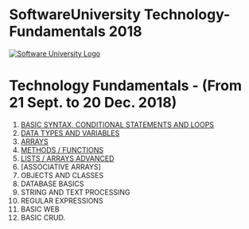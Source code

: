 # SoftwareUniversity Technology-Fundamentals 2018

[![Software University Logo](https://goo.gl/KYm0Tz)](https://softuni.bg)

# Technology Fundamentals - (From 21 Sept. to 20 Dec. 2018)

1. [BASIC SYNTAX, CONDITIONAL STATEMENTS AND LOOPS](http://tinyurl.com/y5encx5m)
2. [DATA TYPES AND VARIABLES](http://tinyurl.com/y47zp9vj)
3. [ARRAYS](https://tinyurl.com/y6nys24h)
4. [METHODS / FUNCTIONS](https://tinyurl.com/y2aevh52)
5. [LISTS / ARRAYS ADVANCED](https://tinyurl.com/y2d2jovm)
6. [ASSOCIATIVE ARRAYS]
7. OBJECTS AND CLASSES
8. DATABASE BASICS
9. STRING AND TEXT PROCESSING
10. REGULAR EXPRESSIONS
11. BASIC WEB
12. BASIC CRUD.


